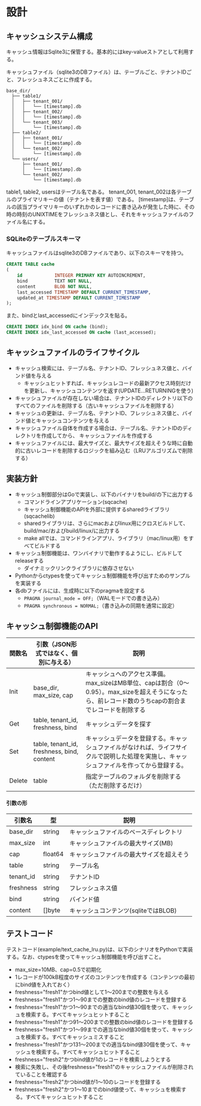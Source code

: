 # 設計

## キャッシュシステム構成

キャッシュ情報はSqlite3に保管する。基本的にはkey-valueストアとして利用する。

キャッシュファイル（sqlite3のDBファイル）は、テーブルごと、テナントIDごと、フレッシュネスごとに作成する。

```text
base_dir/
  ├── table1/
  │   ├── tenant_001/
  │   │   └── [timestamp].db
  │   ├── tenant_002/
  │   │   └── [timestamp].db
  │   └── tenant_003/
  │       └── [timestamp].db
  ├── table2/
  │   ├── tenant_001/
  │   │   └── [timestamp].db
  │   └── tenant_002/
  │       └── [timestamp].db
  └── users/
      ├── tenant_001/
      │   └── [timestamp].db
      └── tenant_002/
          └── [timestamp].db
```

table1, table2, usersはテーブル名である。
tenant_001, tenant_002は各テーブルのプライマリキーの値（テナントを表す値）である。
[timestamp]は、テーブルの該当プライマリキーのいずれかのレコードに書き込みが発生した時に、その時の時刻のUNIXTIMEをフレッシュネス値とし、それをキャッシュファイルのファイル名にする。



### SQLiteのテーブルスキーマ

キャッシュファイルはsqlite3のDBファイルであり、以下のスキーマを持つ。

```sql
CREATE TABLE cache
(
    id            INTEGER PRIMARY KEY AUTOINCREMENT,
    bind          TEXT NOT NULL,
    content       BLOB NOT NULL,
    last_accessed TIMESTAMP DEFAULT CURRENT_TIMESTAMP,
    updated_at TIMESTAMP DEFAULT CURRENT_TIMESTAMP
);
```

また、bindとlast_accessedにインデックスを貼る。
```sql
CREATE INDEX idx_bind ON cache (bind);
CREATE INDEX idx_last_accessed ON cache (last_accessed);
```



## キャッシュファイルのライフサイクル

* キャッシュ検索には、テーブル名、テナントID、フレッシュネス値と、バインド値を与える
  - キャッシュヒットすれば、キャッシュレコードの最新アクセス時刻だけを更新し、キャッシュコンテンツを返す(UPDATE...RETURNINGを使う)
* キャッシュファイルが存在しない場合は、テナントIDのディレクトリ以下のすべてのファイルを削除する（古いキャッシュファイルを削除する）
* キャッシュの更新は、テーブル名、テナントID、フレッシュネス値と、バインド値とキャッシュコンテンツを与える
* キャッシュファイル自体を作成する場合は、テーブル名、テナントIDのディレクトリを作成してから、 キャッシュファイルを作成する
* キャッシュファイルには、最大サイズと、最大サイズを超えそうな時に自動的に古いレコードを削除するロジックを組み込む（LRUアルゴリズムで削除する）



## 実装方針

* キャッシュ制御部分はGoで実装し、以下のバイナリをbuild/の下に出力する
  - コマンドラインアプリケーション(sqcache)
  - キャッシュ制御機能のAPIを外部に提供するsharedライブラリ(sqcachelib)
  - sharedライブラリは、さらにmacおよびlinux用にクロスビルドして、build/mac/およびbuild/linux/に出力する
  - make allでは、コマンドラインアプリ、ライブラリ（mac/linux用）をすべてビルドする
* キャッシュ制御機能は、ワンバイナリで動作するようにし、ビルドしてreleaseする
  - ダイナミックリンクライブラリに依存させない
* Pythonからctypesを使ってキャッシュ制御機能を呼び出すためのサンプルを実装する
* 各dbファイルには、生成時に以下のpragmaを設定する
  - `PRAGMA journal_mode = OFF;`（WALモードでの書き込み）
  - `PRAGMA synchronous = NORMAL;`（書き込みの同期を通常に設定）



## キャッシュ制御機能のAPI

| 関数名 | 引数（JSON形式ではなく、個別に与える）            | 説明                                                         |
| ------ |--------------------------------------------| ------------------------------------------------------------ |
| Init   | base_dir, max_size, cap                    | キャッシュへのアクセス準備。max_sizeはMB単位、capは割合（0〜0.95）。max_sizeを超えそうになったら、前レコード数のうちcapの割合までレコードを削除する |
| Get    | table, tenant_id, freshness, bind          | キャッシュデータを探す                                       |
| Set    | table, tenant_id, freshness, bind, content | キャッシュデータを登録する。キャッシュファイルがなければ、ライフサイクルで説明した処理を実施し、キャッシュファイルを作ってから登録する。 |
| Delete | table                                      | 指定テーブルのフォルダを削除する（ただ削除するだけ）         |


#### 引数の形

| 引数名      | 型       | 説明                       |
| ----------- |---------|--------------------------|
| base_dir    | string  | キャッシュファイルのベースディレクトリ      
| max_size    | int     | キャッシュファイルの最大サイズ(MB)      |
| cap         | float64 | キャッシュファイルの最大サイズを超えそう     
| table       | string  | テーブル名                    |
| tenant_id   | string  | テナントID                   |
| freshness   | string  | フレッシュネス値                 |
| bind        | string  | バインド値                    |
| content     | []byte  | キャッシュコンテンツ(sqliteではBLOB) |



## テストコード

テストコード(example/text_cache_lru.py)は、以下のシナリオをPythonで実装する。なお、ctypesを使ってキャッシュ制御機能を呼び出すこと。

* max_size=10MB、cap=0.5で初期化
* 1レコードが100kB程度のサイズのコンテンツを作成する（コンテンツの最初にbind値を入れておく）
* freshness="fresh1"かつbind値として1〜200までの整数を与える
* freshness="fresh1"かつ1〜90までの整数のbind値のレコードを登録する
* freshness="fresh1"かつ1〜90までの適当なbind値30個を使って、キャッシュを検索する。すべてキャッシュヒットすること
* freshness="fresh1"かつ91〜200までの整数のbind値のレコードを登録する
* freshness="fresh1"かつ1〜99までの適当なbind値30個を使って、キャッシュを検索する。すべてキャッシュミスすること
* freshness="fresh1"かつ131〜200までの適当なbind値30個を使って、キャッシュを検索する。すべてキャッシュヒットすること
* freshness="fresh2"かつbind値が1のレコードを検索しようとする
* 検索に失敗し、その後freshness="fresh1"のキャッシュファイルが削除されていることを確認する
* freshness="fresh2"かつbind値が1〜10のレコードを登録する
* freshness="fresh2"かつ1〜10までのbind値使って、キャッシュを検索する。すべてキャッシュヒットすること
